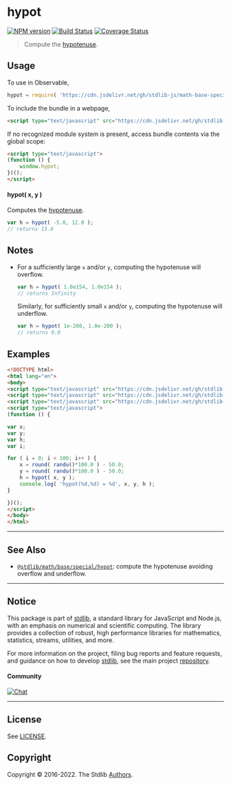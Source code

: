 <!--

@license Apache-2.0

Copyright (c) 2018 The Stdlib Authors.

Licensed under the Apache License, Version 2.0 (the "License");
you may not use this file except in compliance with the License.
You may obtain a copy of the License at

   http://www.apache.org/licenses/LICENSE-2.0

Unless required by applicable law or agreed to in writing, software
distributed under the License is distributed on an "AS IS" BASIS,
WITHOUT WARRANTIES OR CONDITIONS OF ANY KIND, either express or implied.
See the License for the specific language governing permissions and
limitations under the License.

-->

# hypot

[![NPM version][npm-image]][npm-url] [![Build Status][test-image]][test-url] [![Coverage Status][coverage-image]][coverage-url] <!-- [![dependencies][dependencies-image]][dependencies-url] -->

> Compute the [hypotenuse][hypotenuse].

<!-- Section to include introductory text. Make sure to keep an empty line after the intro `section` element and another before the `/section` close. -->

<section class="intro">

</section>

<!-- /.intro -->

<!-- Package usage documentation. -->



<section class="usage">

## Usage

To use in Observable,

```javascript
hypot = require( 'https://cdn.jsdelivr.net/gh/stdlib-js/math-base-special-fast-hypot@umd/bundle.js' )
```

To include the bundle in a webpage,

```html
<script type="text/javascript" src="https://cdn.jsdelivr.net/gh/stdlib-js/math-base-special-fast-hypot@umd/bundle.js"></script>
```

If no recognized module system is present, access bundle contents via the global scope:

```html
<script type="text/javascript">
(function () {
    window.hypot;
})();
</script>
```

#### hypot( x, y )

Computes the [hypotenuse][hypotenuse].

```javascript
var h = hypot( -5.0, 12.0 );
// returns 13.0
```

</section>

<!-- /.usage -->

<!-- Package usage notes. Make sure to keep an empty line after the `section` element and another before the `/section` close. -->

<section class="notes">

## Notes

-   For a sufficiently large `x` and/or `y`, computing the hypotenuse will overflow.

    ```javascript
    var h = hypot( 1.0e154, 1.0e154 );
    // returns Infinity
    ```

    Similarly, for sufficiently small `x` and/or `y`, computing the hypotenuse will underflow.

    ```javascript
    var h = hypot( 1e-200, 1.0e-200 );
    // returns 0.0
    ```

</section>

<!-- /.notes -->

<!-- Package usage examples. -->

<section class="examples">

## Examples

<!-- eslint no-undef: "error" -->

```html
<!DOCTYPE html>
<html lang="en">
<body>
<script type="text/javascript" src="https://cdn.jsdelivr.net/gh/stdlib-js/random-base-randu@umd/bundle.js"></script>
<script type="text/javascript" src="https://cdn.jsdelivr.net/gh/stdlib-js/math-base-special-round@umd/bundle.js"></script>
<script type="text/javascript" src="https://cdn.jsdelivr.net/gh/stdlib-js/math-base-special-fast-hypot@umd/bundle.js"></script>
<script type="text/javascript">
(function () {

var x;
var y;
var h;
var i;

for ( i = 0; i < 100; i++ ) {
    x = round( randu()*100.0 ) - 50.0;
    y = round( randu()*100.0 ) - 50.0;
    h = hypot( x, y );
    console.log( 'hypot(%d,%d) = %d', x, y, h );
}

})();
</script>
</body>
</html>
```

</section>

<!-- /.examples -->

<!-- Section to include cited references. If references are included, add a horizontal rule *before* the section. Make sure to keep an empty line after the `section` element and another before the `/section` close. -->

<section class="references">

</section>

<!-- /.references -->

<!-- Section for related `stdlib` packages. Do not manually edit this section, as it is automatically populated. -->

<section class="related">

* * *

## See Also

-   <span class="package-name">[`@stdlib/math/base/special/hypot`][@stdlib/math/base/special/hypot]</span><span class="delimiter">: </span><span class="description">compute the hypotenuse avoiding overflow and underflow.</span>

</section>

<!-- /.related -->

<!-- Section for all links. Make sure to keep an empty line after the `section` element and another before the `/section` close. -->


<section class="main-repo" >

* * *

## Notice

This package is part of [stdlib][stdlib], a standard library for JavaScript and Node.js, with an emphasis on numerical and scientific computing. The library provides a collection of robust, high performance libraries for mathematics, statistics, streams, utilities, and more.

For more information on the project, filing bug reports and feature requests, and guidance on how to develop [stdlib][stdlib], see the main project [repository][stdlib].

#### Community

[![Chat][chat-image]][chat-url]

---

## License

See [LICENSE][stdlib-license].


## Copyright

Copyright &copy; 2016-2022. The Stdlib [Authors][stdlib-authors].

</section>

<!-- /.stdlib -->

<!-- Section for all links. Make sure to keep an empty line after the `section` element and another before the `/section` close. -->

<section class="links">

[npm-image]: http://img.shields.io/npm/v/@stdlib/math-base-special-fast-hypot.svg
[npm-url]: https://npmjs.org/package/@stdlib/math-base-special-fast-hypot

[test-image]: https://github.com/stdlib-js/math-base-special-fast-hypot/actions/workflows/test.yml/badge.svg?branch=main
[test-url]: https://github.com/stdlib-js/math-base-special-fast-hypot/actions/workflows/test.yml?query=branch:main

[coverage-image]: https://img.shields.io/codecov/c/github/stdlib-js/math-base-special-fast-hypot/main.svg
[coverage-url]: https://codecov.io/github/stdlib-js/math-base-special-fast-hypot?branch=main

<!--

[dependencies-image]: https://img.shields.io/david/stdlib-js/math-base-special-fast-hypot.svg
[dependencies-url]: https://david-dm.org/stdlib-js/math-base-special-fast-hypot/main

-->

[chat-image]: https://img.shields.io/gitter/room/stdlib-js/stdlib.svg
[chat-url]: https://gitter.im/stdlib-js/stdlib/

[stdlib]: https://github.com/stdlib-js/stdlib

[stdlib-authors]: https://github.com/stdlib-js/stdlib/graphs/contributors

[umd]: https://github.com/umdjs/umd
[es-module]: https://developer.mozilla.org/en-US/docs/Web/JavaScript/Guide/Modules

[deno-url]: https://github.com/stdlib-js/math-base-special-fast-hypot/tree/deno
[umd-url]: https://github.com/stdlib-js/math-base-special-fast-hypot/tree/umd
[esm-url]: https://github.com/stdlib-js/math-base-special-fast-hypot/tree/esm

[stdlib-license]: https://raw.githubusercontent.com/stdlib-js/math-base-special-fast-hypot/main/LICENSE

[hypotenuse]: http://en.wikipedia.org/wiki/Pythagorean_theorem

<!-- <related-links> -->

[@stdlib/math/base/special/hypot]: https://github.com/stdlib-js/math-base-special-hypot/tree/umd

<!-- </related-links> -->

</section>

<!-- /.links -->
